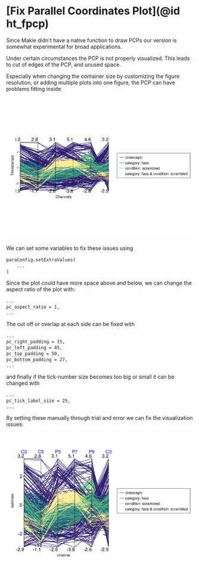 # [Fix Parallel Coordinates Plot](@id ht_fpcp)

Since Makie didn't have a native function to draw PCPs our version is somewhat experimental for broad applications.

Under certain circumstances the PCP is not properly visualized.
This leads to cut of edges of the PCP, and unused space.

Especially when changing the container size by customizing the figure resolution, or adding multiple plots into one figure, the PCP can have problems fitting inside.

![PCP with cutoff and bad spacing](../images/broken_PCP.png)


We can set some variables to fix these issues using

```
paraConfig.setExtraValues(
    ...
)
```

Since the plot could have more space above and below, we can change the aspect ratio of the plot with:
```
...
pc_aspect_ratio = 1,
...
```

The cut off or overlap at each side can be fixed with
```
...
pc_right_padding = 15,
pc_left_padding = 45,
pc_top_padding = 50,
pc_bottom_padding = 27,
...
```

and finally if the tick-number size becomes too big or small it can be changed with
```
...
pc_tick_label_size = 25,
...
```

By setting these manually through trial and error we can fix the visualization issues:


![Fixed PCP](../images/fixed_PCP.png)